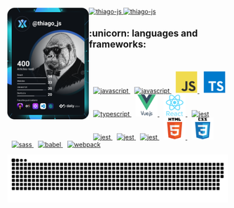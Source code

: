 <p> 
   <p>
     <a href="https://app.daily.dev/thiago_js">
       <img align="left" src="./devcard.svg" width="37%" alt="thiago-js"/>
     </a>
   </p>
   <p>
     <a href="#">
       <img href="#" width="60%" src="https://github-readme-stats.vercel.app/api?username=thiago-js&hide_border=true&theme=tokyonight" alt="thiago-js" /> 
     </a>
     <a href="#">
       <img href="#" width="60%" src="https://github-readme-stats.vercel.app/api/top-langs?username=thiago-js&hide_border=true&layout=compact&theme=tokyonight" alt="thiago-js" />
     </a>
   </p>
</p>

<h2 align="left">:unicorn: languages and frameworks:</h2>
<br />

<p>
  <a href="https://developer.mozilla.org/en-US/docs/Web/JavaScript" target="_blank">
      <img src="https://styles.redditmedia.com/t5_2qhdf/styles/communityIcon_sk8k2hisvyv51.png" alt="javascript" width="50" height="50" style="margin-left: 10px"/>
  </a>
  <a href="https://developer.mozilla.org/en-US/docs/Web/JavaScript" target="_blank">
      <img src="https://upload.wikimedia.org/wikipedia/commons/thumb/e/ee/.NET_Core_Logo.svg/1200px-.NET_Core_Logo.svg.png" alt="javascript" width="50" height="50" style="margin-left: 10px"/>
  </a>
  <a href="https://developer.mozilla.org/en-US/docs/Web/JavaScript" target="_blank">
      <img src="https://raw.githubusercontent.com/devicons/devicon/master/icons/javascript/javascript-original.svg" alt="javascript" width="50" height="50" style="margin-left: 10px"/>
  </a>
  <a href="https://www.typescriptlang.org/" target="_blank"> 
      <img src="https://raw.githubusercontent.com/devicons/devicon/master/icons/typescript/typescript-original.svg" alt="typescript" width="50" height="50" style="margin-left: 10px"/> 
  </a>
  <a href="https://www.typescriptlang.org/" target="_blank"> 
      <img src="https://cdn-icons-png.flaticon.com/512/5968/5968322.png" alt="typescript" width="50" height="50" style="margin-left: 10px"/> 
  </a>
  <a href="https://jestjs.io" target="_blank"> 
    <img src="https://raw.githubusercontent.com/devicons/devicon/master/icons/vuejs/vuejs-original-wordmark.svg" alt="jest" width="50" height="50" style="margin-left: 10px" /> 
  </a>
  <a href="https://jestjs.io" target="_blank"> 
    <img src="https://raw.githubusercontent.com/devicons/devicon/master/icons/react/react-original-wordmark.svg" alt="jest" width="50" height="50" style="margin-left: 10px" /> 
  </a>
  <a href="https://jestjs.io" target="_blank"> 
    <img src="https://upload.wikimedia.org/wikipedia/commons/thumb/c/cf/Angular_full_color_logo.svg/240px-Angular_full_color_logo.svg.png" alt="jest" width="60" height="55" style="margin-left: 10px" /> 
  </a>
  <a href="https://jestjs.io" target="_blank"> 
    <img src="https://www.svgrepo.com/show/354113/nextjs-icon.svg" alt="jest" width="50" height="50" style="margin-left: 10px" /> 
  </a>  
  <a href="https://jestjs.io" target="_blank"> 
    <img src="https://upload.wikimedia.org/wikipedia/commons/thumb/1/17/GraphQL_Logo.svg/2048px-GraphQL_Logo.svg.png" alt="jest" width="50" height="50" style="margin-left: 10px" /> 
  </a>  
  <a href="https://jestjs.io" target="_blank"> 
    <img src="https://www.vectorlogo.zone/logos/jestjsio/jestjsio-icon.svg" alt="jest" width="50" height="50" style="margin-left: 10px" style="margin-left: 10px" /> 
  </a>
  <a href="https://www.w3.org/html/" target="_blank"> 
    <img src="https://raw.githubusercontent.com/devicons/devicon/master/icons/html5/html5-original-wordmark.svg" alt="html5" width="50" height="50" style="margin-left: 10px" />
  </a>
  <a href="https://www.w3schools.com/css/" target="_blank"> 
    <img src="https://raw.githubusercontent.com/devicons/devicon/master/icons/css3/css3-original-wordmark.svg" alt="css3" width="50" height="50"  style="margin-left: 10px" />
  </a>
  <a href="https://sass-lang.com" target="_blank"> 
    <img src="https://cdn3.iconfinder.com/data/icons/logos-and-brands-adobe/512/288_Sass-512.png" alt="sass" width="50" height="50"  style="margin-left: 10px" /> 
  </a>
  <a href="https://babeljs.io/" target="_blank"> 
    <img src="https://user-images.githubusercontent.com/3025322/87547253-bf050400-c6a2-11ea-950a-280311bc6cc8.png" alt="babel" width="50" height="50" style="margin-left: 10px" /> 
  </a>
  <a href="https://webpack.js.org" target="_blank">
      <img src="https://raw.githubusercontent.com/webpack/media/master/logo/icon-square-big.png" alt="webpack" width="50" height="50" style="margin-left: 10px"/>
  </a>
</p>

![github contribution grid snake animation](https://raw.githubusercontent.com/thiago-js/thiago-js/output/github-contribution-grid-snake-dark.svg#gh-dark-mode-only)
